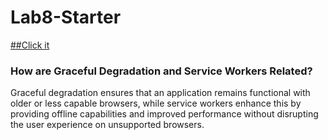 # Lab8-Starter

[##Click it](https://piaox.github.io/Lab8-Starter/)
### How are Graceful Degradation and Service Workers Related?

Graceful degradation ensures that an application remains functional with older or less capable browsers, while service workers enhance this by providing offline capabilities and improved performance without disrupting the user experience on unsupported browsers.
